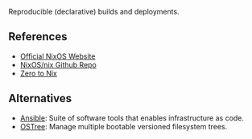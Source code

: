 Reproducible (declarative) builds and deployments.

## References
- [Official NixOS Website](https://nixos.org/)
- [NixOS/nix Github Repo](https://github.com/NixOS/nix)
- [Zero to Nix](https://zero-to-nix.com/)

## Alternatives
- [Ansible](https://www.ansible.com/): Suite of software tools that enables infrastructure as code.
- [OSTree](https://github.com/ostreedev/ostree): Manage multiple bootable versioned filesystem trees.